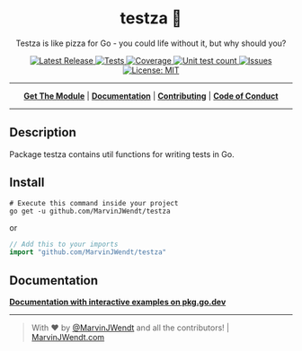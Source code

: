 <h1 align="center">testza 🍕</h1>
<p align="center">Testza is like pizza for Go - you could life without it, but why should you?</p>

<p align="center">

<a href="https://github.com/MarvinJWendt/testza/releases">
<img src="https://img.shields.io/github/v/release/MarvinJWendt/testza?style=flat-square" alt="Latest Release">
</a>

<a href="https://codecov.io/gh/MarvinJWendt/testza" target="_blank">
<img src="https://img.shields.io/github/workflow/status/MarvinJWendt/testza/Go?label=tests&style=flat-square" alt="Tests">
</a>

<a href="https://codecov.io/gh/MarvinJWendt/testza" target="_blank">
<img src="https://img.shields.io/codecov/c/gh/MarvinJWendt/testza?color=magenta&logo=codecov&style=flat-square" alt="Coverage">
</a>

<a href="https://codecov.io/gh/MarvinJWendt/testza">
<!-- unittestcount:start --><img src="https://img.shields.io/badge/Unit_Tests-847-magenta?style=flat-square" alt="Unit test count"><!-- unittestcount:end -->
</a>

<a href="https://github.com/MarvinJWendt/testza/issues">
<img src="https://img.shields.io/github/issues/MarvinJWendt/testza.svg?style=flat-square" alt="Issues">
</a>

<a href="https://opensource.org/licenses/MIT" target="_blank">
<img src="https://img.shields.io/badge/License-MIT-yellow.svg?style=flat-square" alt="License: MIT">
</a>

</p>

---

<p align="center">
<strong><a href="#install">Get The Module</a></strong>
|
<strong><a href="https://pkg.go.dev/github.com/MarvinJWendt/testza#section-documentation" target="_blank">Documentation</a></strong>
|
<strong><a href="https://github.com/atomicgo/atomicgo/blob/main/CONTRIBUTING.md" target="_blank">Contributing</a></strong>
|
<strong><a href="https://github.com/atomicgo/atomicgo/blob/main/CODE_OF_CONDUCT.md" target="_blank">Code of Conduct</a></strong>
</p>

---

## Description

Package testza contains util functions for writing tests in Go.

## Install

```console
# Execute this command inside your project
go get -u github.com/MarvinJWendt/testza
```

or

```go
// Add this to your imports
import "github.com/MarvinJWendt/testza"
```

## Documentation

[**Documentation with interactive examples on pkg.go.dev**](https://pkg.go.dev/github.com/MarvinJWendt/testza#section-documentation)



---

> With ❤️ by [@MarvinJWendt](https://github.com/MarvinJWendt) and all the contributors! |
> [MarvinJWendt.com](https://marvinjwendt.com)
